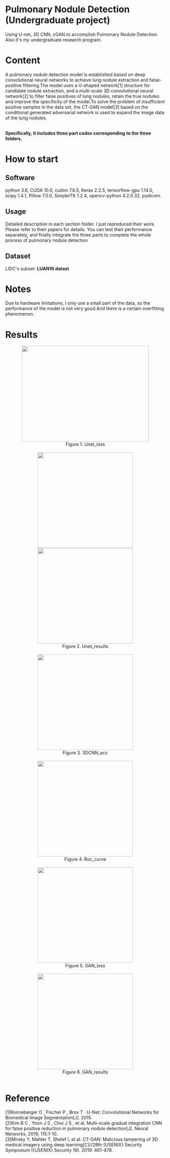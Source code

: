 # Pulmonary Nodule Detection (Undergraduate project)
Using U-net, 3D CNN, cGAN to accomplish Pulmonary Nodule Detection. Also it's my undergraduate research program.


# Content
A pulmonary nodule detection model is established based on deep convolutional neural networks to achieve lung nodule extraction and false-positive filtering.The model uses a U-shaped network[1] structure for candidate nodule extraction, and a multi-scale 3D convolutional neural network[2] to filter false positives of lung nodules, retain the true nodules and improve the specificity of the model.To solve the problem of insufficient positive samples in the data set, the CT-GAN model[3] based on the conditional generated adversarial network is used to expand the image data of the lung nodules.<br><br>

**Specifically, it includes three part codes corresponding to the three folders.**

# How to start
## Software
python 3.6, CUDA 10.0, cudnn 7.6.5, Keras 2.2.5, tensorflow-gpu 1.14.0, scipy 1.4.1, Pillow 7.0.0, SimpleITK 1.2.4, opencv-python 4.2.0.32,
pydicom.

## Usage
Detailed description in each section folder. I just reproduced their work. Please refer to their papers for details. You can test their performance separately, and finally integrate the three parts to complete the whole process of pulmonary nodule detection

## Dataset
LIDC's subset: **LUAN16 datast** 


# Notes
Due to hardware limitations, I only use a small part of the data, so the performance of the model is not very good.And there is a certain overfitting phenomenon.

# Results
<div align=center><img src="https://github.com/liuzwin98/Pulmonary-Nodule-Detection-Based-on-Deep-Learning/blob/master/Results/Unet_loss.jpg" width = "400" height = "300"> <br>
Figure 1. Unet_loss
</div><br>

<div align=center><img src="https://github.com/liuzwin98/Pulmonary-Nodule-Detection-Based-on-Deep-Learning/blob/master/Results/Unet_results.png" width = "300" height = "300"> 
  <img src="https://github.com/liuzwin98/Pulmonary-Nodule-Detection-Based-on-Deep-Learning/blob/master/Results/Unet_results2.png" width = "300" height = "300">
  <br>
Figure 2. Unet_results
</div><br>

<div align=center><img src="https://github.com/liuzwin98/Pulmonary-Nodule-Detection-Based-on-Deep-Learning/blob/master/Results/3DCNN_acc.jpg" width = "300" height = "300"> <br>
Figure 3. 3DCNN_acc
</div><br>

<div align=center><img src="https://github.com/liuzwin98/Pulmonary-Nodule-Detection-Based-on-Deep-Learning/blob/master/Results/Roc.png" width = "300" height = "300"> <br>
Figure 4. Roc_curve
</div><br>

<div align=center><img src="https://github.com/liuzwin98/Pulmonary-Nodule-Detection-Based-on-Deep-Learning/blob/master/Results/GAN_loss_curve.jpg" width = "300" height = "300"> <br>
Figure 5. GAN_loss
</div><br>

<div align=center><img src="https://github.com/liuzwin98/Pulmonary-Nodule-Detection-Based-on-Deep-Learning/blob/master/Results/GAN_results.png" width = "300" height = "300"> <br>
Figure 6. GAN_results
</div><br>


# Reference
[1]Ronneberger O , Fischer P , Brox T . U-Net: Convolutional Networks for Biomedical Image Segmentation[J]. 2015.<br>
[2]Kim B C , Yoon J S , Choi J S , et al. Multi-scale gradual integration CNN for false positive reduction in pulmonary nodule detection[J]. Neural Networks, 2019, 115:1-10.<br>
[3]Mirsky Y, Mahler T, Shelef I, et al. CT-GAN: Malicious tampering of 3D medical imagery using deep learning[C]//28th {USENIX} Security Symposium ({USENIX} Security 19). 2019: 461-478.<br>
